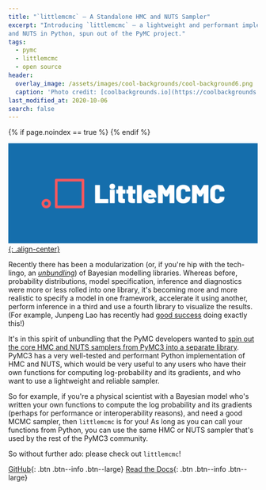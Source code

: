 ```yaml
---
title: "`littlemcmc` — A Standalone HMC and NUTS Sampler"
excerpt: "Introducing `littlemcmc` — a lightweight and performant implementation of HMC
and NUTS in Python, spun out of the PyMC project."
tags:
  - pymc
  - littlemcmc
  - open source
header:
  overlay_image: /assets/images/cool-backgrounds/cool-background6.png
  caption: 'Photo credit: [coolbackgrounds.io](https://coolbackgrounds.io/)'
last_modified_at: 2020-10-06
search: false
---
```


{% if page.noindex == true %}
  <meta name="robots" content="noindex">
{% endif %}

[![LittleMCMC logo](https://raw.githubusercontent.com/eigenfoo/littlemcmc/main/docs/_static/logo/default-cropped.png){: .align-center}](https://github.com/eigenfoo/littlemcmc)

Recently there has been a modularization (or, if you're hip with the tech-lingo,
an
[_unbundling_](https://techcrunch.com/2015/04/18/the-unbundling-of-everything/))
of Bayesian modelling libraries. Whereas before, probability distributions,
model specification, inference and diagnostics were more or less rolled into one
library, it's becoming more and more realistic to specify a model in one
framework, accelerate it using another, perform inference in a third and use a
fourth library to visualize the results. (For example, Junpeng Lao has recently
had [good success](https://twitter.com/junpenglao/status/1309470970223226882)
doing exactly this!)

It's in this spirit of unbundling that the PyMC developers wanted to [spin out
the core HMC and NUTS samplers from PyMC3 into a separate
library](https://discourse.pymc.io/t/isolate-nuts-into-a-new-library/3974).
PyMC3 has a very well-tested and performant Python implementation of HMC and
NUTS, which would be very useful to any users who have their own functions for
computing log-probability and its gradients, and who want to use a lightweight
and reliable sampler.

So for example, if you're a physical scientist with a Bayesian model who's
written your own functions to compute the log probability and its gradients
(perhaps for performance or interoperability reasons), and need a good MCMC
sampler, then `littlemcmc` is for you! As long as you can call your functions
from Python, you can use the same HMC or NUTS sampler that's used by the rest of
the PyMC3 community.

So without further ado: please check out `littlemcmc`!

[<i class="fab fa-github"></i> GitHub](https://github.com/eigenfoo/littlemcmc){: .btn .btn--info .btn--large}
[<i class="fas fa-book"></i> Read the Docs](https://littlemcmc.readthedocs.io/en/latest/){: .btn .btn--info .btn--large}
